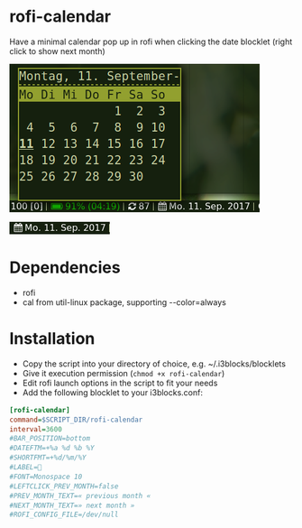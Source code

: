 # rofi-calendar

Have a minimal calendar pop up in rofi when clicking the date blocklet (right click to show next month)

![](screenshot.png)

![](screenshot2.png)
	
# Dependencies

* rofi 
* cal from util-linux package, supporting --color=always
# Installation

* Copy the script into your directory of choice, e.g. ~/.i3blocks/blocklets
* Give it execution permission (`chmod +x rofi-calendar`)
* Edit rofi launch options in the script to fit your needs
* Add the following blocklet to your i3blocks.conf:

```ini
[rofi-calendar]
command=$SCRIPT_DIR/rofi-calendar
interval=3600
#BAR_POSITION=bottom
#DATEFTM=+%a %d %b %Y
#SHORTFMT=+%d/%m/%Y
#LABEL= 
#FONT=Monospace 10
#LEFTCLICK_PREV_MONTH=false
#PREV_MONTH_TEXT=« previous month «
#NEXT_MONTH_TEXT=» next month »
#ROFI_CONFIG_FILE=/dev/null
```
